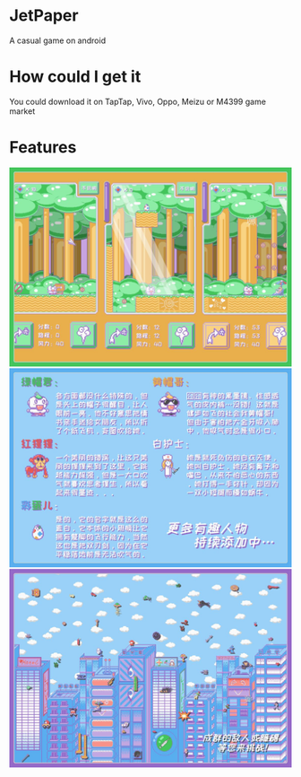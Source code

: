 # JetPaper
A casual game on android

# How could I get it
You could download it on TapTap, Vivo, Oppo, Meizu or M4399 game market

# Features
![image](https://github.com/Feonya/JetPaper/blob/master/pic1.jpg)
![image](https://github.com/Feonya/JetPaper/blob/master/pic2.jpg)
![image](https://github.com/Feonya/JetPaper/blob/master/pic3.jpg)
